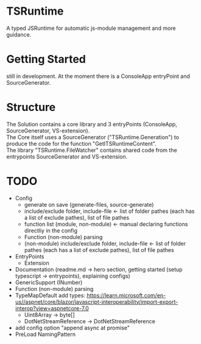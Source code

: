 # TSRuntime
A typed JSRuntime for automatic js-module management and more guidance.

# Getting Started
still in development. At the moment there is a ConsoleApp entryPoint and SourceGenerator.

# Structure
The Solution contains a core library and 3 entryPoints (ConsoleApp, SourceGenerator, VS-extension).  
The Core itself uses a SourceGenerator ("TSRuntime.Generation") to produce the code for the function "GetITSRuntimeContent".  
The library "TSRuntime.FileWatcher" contains shared code from the entrypoints SourceGenerator and VS-extension.

# TODO
 * Config
   - generate on save (generate-files, source-generate)
   - include/exclude folder, include-file <- list of folder pathes (each has a list of exclude pathes), list of file pathes
   - function list (module, non-module) <- manual declaring functions directliy in the config
   - Function (non-module) parsing
   - (non-module) include/exclude folder, include-file <- list of folder pathes (each has a list of exclude pathes), list of file pathes
 * EntryPoints
   - Extension
 * Documentation (readme.md -> hero section, getting started (setup typescript -> entrypoints), explaining configs)
 * GenericSupport (INumber<T>)
 * Function (non-module) parsing
 * TypeMapDefault add types: https://learn.microsoft.com/en-us//aspnet/core/blazor/javascript-interoperability/import-export-interop?view=aspnetcore-7.0
   - Uint8Array -> byte[]
   - DotNetStreamReference -> DotNetStreamReference
 * add config option "append async at promise"
 * PreLoad NamingPattern

